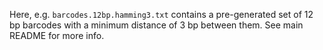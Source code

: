Here, e.g. `barcodes.12bp.hamming3.txt` contains a pre-generated set of 12 bp barcodes with a minimum distance of 3 bp between them. See main README for more info.
